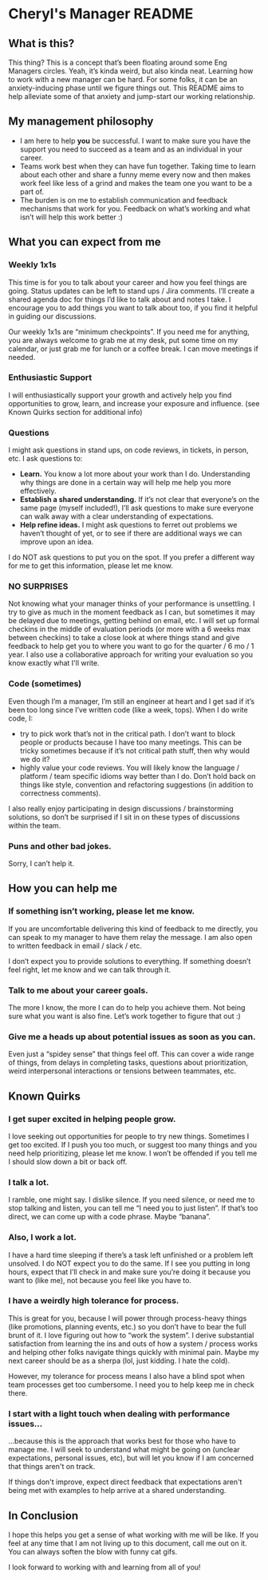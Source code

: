 # Cheryl's Manager README
## What is this?
This thing?  This is a concept that’s been floating around some Eng Managers circles.  Yeah, it’s kinda weird, but also kinda neat.  Learning how to work with a new manager can be hard.  For some folks, it can be an anxiety-inducing phase until we figure things out.  This README aims to help alleviate some of that anxiety and jump-start our working relationship.

## My management philosophy
* I am here to help **you** be successful.  I want to make sure you have the support you need to succeed as a team and as an individual in your career.
* Teams work best when they can have fun together.  Taking time to learn about each other and share a funny meme every now and then makes work feel like less of a grind and makes the team one you want to be a part of.
* The burden is on me to establish communication and feedback mechanisms that work for you.  Feedback on what’s working and what isn’t will help this work better :)

## What you can expect from me
### Weekly 1x1s
This time is for you to talk about your career and how you feel things are going.  Status updates can be left to stand ups / Jira comments.  I’ll create a shared agenda doc for things I’d like to talk about and notes I take.  I encourage you to add things you want to talk about too, if you find it helpful in guiding our discussions.

Our weekly 1x1s are “minimum checkpoints”.  If you need me for anything, you are always welcome to grab me at my desk, put some time on my calendar, or just grab me for lunch or a coffee break.  I can move meetings if needed.

### Enthusiastic Support
I will enthusiastically support your growth and actively help you find opportunities to grow, learn, and increase your exposure and influence.  (see Known Quirks section for additional info)

### Questions
I might ask questions in stand ups, on code reviews, in tickets, in person, etc.  I ask questions to:
* **Learn.**  You know a lot more about your work than I do.  Understanding why things are done in a certain way will help me help you more effectively.
* **Establish a shared understanding.**  If it’s not clear that everyone’s on the same page (myself included!), I’ll ask questions to make sure everyone can walk away with a clear understanding of expectations.
* **Help refine ideas.**  I might ask questions to ferret out problems we haven’t thought of yet, or to see if there are additional ways we can improve upon an idea.

I do NOT ask questions to put you on the spot.  If you prefer a different way for me to get this information, please let me know.

### NO SURPRISES
Not knowing what your manager thinks of your performance is unsettling. I try to give as much in the moment feedback as I can, but sometimes it may be delayed due to meetings, getting behind on email, etc.  I will set up formal checkins in the middle of evaluation periods (or more with a 6 weeks max between checkins) to take a close look at where things stand and give feedback to help get you to where you want to go for the quarter / 6 mo / 1 year.  I also use a collaborative approach for writing your evaluation so you know exactly what I'll write.

### Code (sometimes)
Even though I’m a manager, I’m still an engineer at heart and I get sad if it’s been too long since I’ve written code (like a week, tops).  When I do write code, I:
* try to pick work that’s not in the critical path.  I don’t want to block people or products because I have too many meetings.  This can be tricky sometimes because if it’s not critical path stuff, then why would we do it?
* highly value your code reviews.  You will likely know the language / platform / team specific idioms way better than I do.  Don’t hold back on things like style, convention and refactoring suggestions (in addition to correctness comments).

I also really enjoy participating in design discussions / brainstorming solutions, so don’t be surprised if I sit in on these types of discussions within the team. 

### Puns and other bad jokes.
Sorry, I can’t help it.

## How you can help me
### If something isn’t working, please let me know.
If you are uncomfortable delivering this kind of feedback to me directly, you can speak to my manager to have them relay the message.  I am also open to written feedback in email / slack / etc.

I don’t expect you to provide solutions to everything.  If something doesn’t feel right, let me know and we can talk through it.

### Talk to me about your career goals.
The more I know, the more I can do to help you achieve them.  Not being sure what you want is also fine.  Let’s work together to figure that out :)

### Give me a heads up about potential issues as soon as you can.
Even just a “spidey sense” that things feel off.  This can cover a wide range of things, from delays in completing tasks, questions about prioritization, weird interpersonal interactions or tensions between teammates, etc.

## Known Quirks
### I get super excited in helping people grow.
I love seeking out opportunities for people to try new things.  Sometimes I get too excited.  If I push you too much, or suggest too many things and you need help prioritizing, please let me know.  I won’t be offended if you tell me I should slow down a bit or back off.

### I talk a lot.
I ramble, one might say.  I dislike silence.  If you need silence, or need me to stop talking and listen, you can tell me “I need you to just listen”.  If that’s too direct, we can come up with a code phrase.  Maybe “banana”.

### Also, I work a lot.
I have a hard time sleeping if there’s a task left unfinished or a problem left unsolved.  I do NOT expect you to do the same.  If I see you putting in long hours, expect that I’ll check in and make sure you’re doing it because you want to (like me), not because you feel like you have to.

### I have a weirdly high tolerance for process.
This is great for you, because I will power through process-heavy things (like promotions, planning events, etc.) so you don’t have to bear the full brunt of it.  I love figuring out how to “work the system”.  I derive substantial satisfaction from learning the ins and outs of how a system / process works and helping other folks navigate things quickly with minimal pain.  Maybe my next career should be as a sherpa (lol, just kidding.  I hate the cold).

However, my tolerance for process means I also have a blind spot when team processes get too cumbersome.  I need you to help keep me in check there.

### I start with a light touch when dealing with performance issues...
...because this is the approach that works best for those who have to manage me.  I will seek to understand what might be going on (unclear expectations, personal issues, etc), but will let you know if I am concerned that things aren't on track.

If things don't improve, expect direct feedback that expectations aren't being met with examples to help arrive at a shared understanding.

## In Conclusion
I hope this helps you get a sense of what working with me will be like.  If you feel at any time that I am not living up to this document, call me out on it.  You can always soften the blow with funny cat gifs.

I look forward to working with and learning from all of you!
